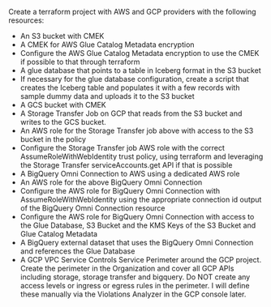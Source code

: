 Create a terraform project with AWS and GCP providers with the following resources:

* An S3 bucket with CMEK
* A CMEK for AWS Glue Catalog Metadata encryption
* Configure the AWS Glue Catalog Metadata encryption to use the CMEK if possible to that through terraform
* A glue database that points to a table in Iceberg format in the S3 bucket
* If necessary for the glue database configuration, create a script that creates the Iceberg table and populates it with a few records with sample dummy data and uploads it to the S3 bucket
* A GCS bucket with CMEK
* A Storage Transfer Job on GCP that reads from the S3 bucket and writes to the GCS bucket.
* An AWS role for the Storage Transfer job above with access to the S3 bucket in the policy
* Configure the Storage Transfer job AWS role with the correct AssumeRoleWithWebIdentity trust policy, using terraform and leveraging the Storage Transfer serviceAccounts.get API if that is possible
* A BigQuery Omni Connection to AWS using a dedicated AWS role
* An AWS role for the above BigQuery Omni Connection 
* Configure the AWS role for BigQuery Omni Connection with AssumeRoleWithWebIdentity using the appropriate connection id output of the BigQuery Omni Connection resource
* Configure the AWS role for BigQuery Omni Connection with access to the Glue Database, S3 Bucket and the KMS Keys of the S3 Bucket and Glue Catalog Metadata
* A BigQuery external dataset that uses the BigQuery Omni Connection and references the Glue Database
* A GCP VPC Service Controls Service Perimeter around the GCP project. Create the perimeter in the Organization and cover all GCP APIs including storage, storage transfer and bigquery. Do NOT create any access levels or ingress or egress rules in the perimeter. I will define these manually via the Violations Analyzer in the GCP console later.
